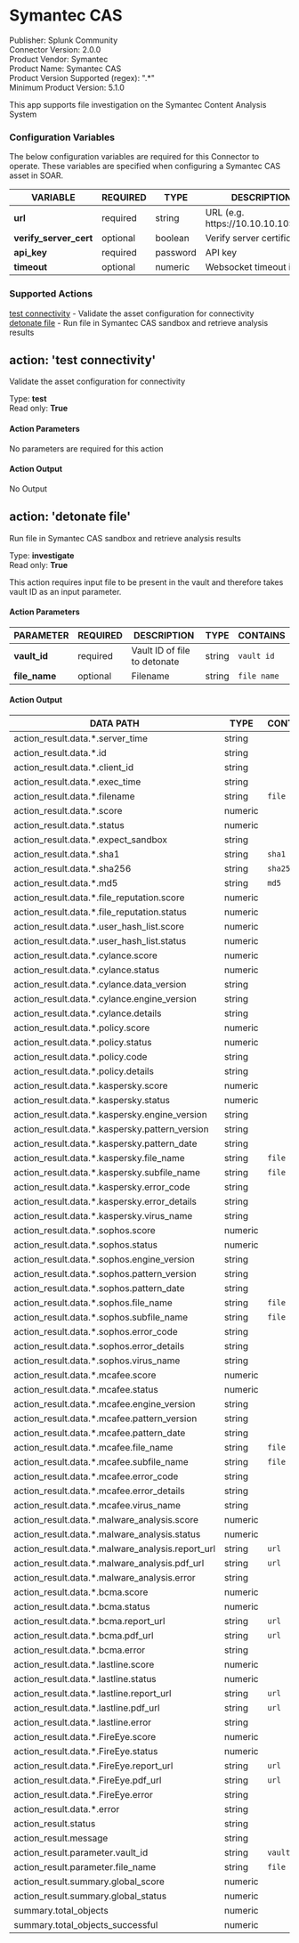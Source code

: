 [comment]: # "Auto-generated SOAR connector documentation"
# Symantec CAS

Publisher: Splunk Community  
Connector Version: 2\.0\.0  
Product Vendor: Symantec  
Product Name: Symantec CAS  
Product Version Supported (regex): "\.\*"  
Minimum Product Version: 5\.1\.0  

This app supports file investigation on the Symantec Content Analysis System

### Configuration Variables
The below configuration variables are required for this Connector to operate.  These variables are specified when configuring a Symantec CAS asset in SOAR.

VARIABLE | REQUIRED | TYPE | DESCRIPTION
-------- | -------- | ---- | -----------
**url** |  required  | string | URL \(e\.g\. https\://10\.10\.10\.10\:8082\)
**verify\_server\_cert** |  optional  | boolean | Verify server certificate
**api\_key** |  required  | password | API key
**timeout** |  optional  | numeric | Websocket timeout in sec

### Supported Actions  
[test connectivity](#action-test-connectivity) - Validate the asset configuration for connectivity  
[detonate file](#action-detonate-file) - Run file in Symantec CAS sandbox and retrieve analysis results  

## action: 'test connectivity'
Validate the asset configuration for connectivity

Type: **test**  
Read only: **True**

#### Action Parameters
No parameters are required for this action

#### Action Output
No Output  

## action: 'detonate file'
Run file in Symantec CAS sandbox and retrieve analysis results

Type: **investigate**  
Read only: **True**

This action requires input file to be present in the vault and therefore takes vault ID as an input parameter\.

#### Action Parameters
PARAMETER | REQUIRED | DESCRIPTION | TYPE | CONTAINS
--------- | -------- | ----------- | ---- | --------
**vault\_id** |  required  | Vault ID of file to detonate | string |  `vault id` 
**file\_name** |  optional  | Filename | string |  `file name` 

#### Action Output
DATA PATH | TYPE | CONTAINS
--------- | ---- | --------
action\_result\.data\.\*\.server\_time | string | 
action\_result\.data\.\*\.id | string | 
action\_result\.data\.\*\.client\_id | string | 
action\_result\.data\.\*\.exec\_time | string | 
action\_result\.data\.\*\.filename | string |  `file name` 
action\_result\.data\.\*\.score | numeric | 
action\_result\.data\.\*\.status | numeric | 
action\_result\.data\.\*\.expect\_sandbox | string | 
action\_result\.data\.\*\.sha1 | string |  `sha1` 
action\_result\.data\.\*\.sha256 | string |  `sha256` 
action\_result\.data\.\*\.md5 | string |  `md5` 
action\_result\.data\.\*\.file\_reputation\.score | numeric | 
action\_result\.data\.\*\.file\_reputation\.status | numeric | 
action\_result\.data\.\*\.user\_hash\_list\.score | numeric | 
action\_result\.data\.\*\.user\_hash\_list\.status | numeric | 
action\_result\.data\.\*\.cylance\.score | numeric | 
action\_result\.data\.\*\.cylance\.status | numeric | 
action\_result\.data\.\*\.cylance\.data\_version | string | 
action\_result\.data\.\*\.cylance\.engine\_version | string | 
action\_result\.data\.\*\.cylance\.details | string | 
action\_result\.data\.\*\.policy\.score | numeric | 
action\_result\.data\.\*\.policy\.status | numeric | 
action\_result\.data\.\*\.policy\.code | string | 
action\_result\.data\.\*\.policy\.details | string | 
action\_result\.data\.\*\.kaspersky\.score | numeric | 
action\_result\.data\.\*\.kaspersky\.status | numeric | 
action\_result\.data\.\*\.kaspersky\.engine\_version | string | 
action\_result\.data\.\*\.kaspersky\.pattern\_version | string | 
action\_result\.data\.\*\.kaspersky\.pattern\_date | string | 
action\_result\.data\.\*\.kaspersky\.file\_name | string |  `file name` 
action\_result\.data\.\*\.kaspersky\.subfile\_name | string |  `file name` 
action\_result\.data\.\*\.kaspersky\.error\_code | string | 
action\_result\.data\.\*\.kaspersky\.error\_details | string | 
action\_result\.data\.\*\.kaspersky\.virus\_name | string | 
action\_result\.data\.\*\.sophos\.score | numeric | 
action\_result\.data\.\*\.sophos\.status | numeric | 
action\_result\.data\.\*\.sophos\.engine\_version | string | 
action\_result\.data\.\*\.sophos\.pattern\_version | string | 
action\_result\.data\.\*\.sophos\.pattern\_date | string | 
action\_result\.data\.\*\.sophos\.file\_name | string |  `file name` 
action\_result\.data\.\*\.sophos\.subfile\_name | string |  `file name` 
action\_result\.data\.\*\.sophos\.error\_code | string | 
action\_result\.data\.\*\.sophos\.error\_details | string | 
action\_result\.data\.\*\.sophos\.virus\_name | string | 
action\_result\.data\.\*\.mcafee\.score | numeric | 
action\_result\.data\.\*\.mcafee\.status | numeric | 
action\_result\.data\.\*\.mcafee\.engine\_version | string | 
action\_result\.data\.\*\.mcafee\.pattern\_version | string | 
action\_result\.data\.\*\.mcafee\.pattern\_date | string | 
action\_result\.data\.\*\.mcafee\.file\_name | string |  `file name` 
action\_result\.data\.\*\.mcafee\.subfile\_name | string |  `file name` 
action\_result\.data\.\*\.mcafee\.error\_code | string | 
action\_result\.data\.\*\.mcafee\.error\_details | string | 
action\_result\.data\.\*\.mcafee\.virus\_name | string | 
action\_result\.data\.\*\.malware\_analysis\.score | numeric | 
action\_result\.data\.\*\.malware\_analysis\.status | numeric | 
action\_result\.data\.\*\.malware\_analysis\.report\_url | string |  `url` 
action\_result\.data\.\*\.malware\_analysis\.pdf\_url | string |  `url` 
action\_result\.data\.\*\.malware\_analysis\.error | string | 
action\_result\.data\.\*\.bcma\.score | numeric | 
action\_result\.data\.\*\.bcma\.status | numeric | 
action\_result\.data\.\*\.bcma\.report\_url | string |  `url` 
action\_result\.data\.\*\.bcma\.pdf\_url | string |  `url` 
action\_result\.data\.\*\.bcma\.error | string | 
action\_result\.data\.\*\.lastline\.score | numeric | 
action\_result\.data\.\*\.lastline\.status | numeric | 
action\_result\.data\.\*\.lastline\.report\_url | string |  `url` 
action\_result\.data\.\*\.lastline\.pdf\_url | string |  `url` 
action\_result\.data\.\*\.lastline\.error | string | 
action\_result\.data\.\*\.FireEye\.score | numeric | 
action\_result\.data\.\*\.FireEye\.status | numeric | 
action\_result\.data\.\*\.FireEye\.report\_url | string |  `url` 
action\_result\.data\.\*\.FireEye\.pdf\_url | string |  `url` 
action\_result\.data\.\*\.FireEye\.error | string | 
action\_result\.data\.\*\.error | string | 
action\_result\.status | string | 
action\_result\.message | string | 
action\_result\.parameter\.vault\_id | string |  `vault id` 
action\_result\.parameter\.file\_name | string |  `file name` 
action\_result\.summary\.global\_score | numeric | 
action\_result\.summary\.global\_status | numeric | 
summary\.total\_objects | numeric | 
summary\.total\_objects\_successful | numeric | 